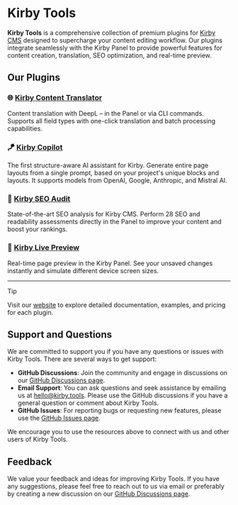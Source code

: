 # Kirby Tools

**Kirby Tools** is a comprehensive collection of premium plugins for [Kirby CMS](https://getkirby.com) designed to supercharge your content editing workflow. Our plugins integrate seamlessly with the Kirby Panel to provide powerful features for content creation, translation, SEO optimization, and real-time preview.

## Our Plugins

### 🌐 [Kirby Content Translator](https://kirby.tools/content-translator)

Content translation with DeepL – in the Panel or via CLI commands. Supports all field types with one-click translation and batch processing capabilities.

### 🪁 [Kirby Copilot](https://kirby.tools/copilot)

The first structure-aware AI assistant for Kirby. Generate entire page layouts from a single prompt, based on your project's unique blocks and layouts. It supports models from OpenAI, Google, Anthropic, and Mistral AI.

### 🏃 [Kirby SEO Audit](https://kirby.tools/seo-audit)

State-of-the-art SEO analysis for Kirby CMS. Perform 28 SEO and readability assessments directly in the Panel to improve your content and boost your rankings.

### 🪩 [Kirby Live Preview](https://kirby.tools/live-preview)

Real-time page preview in the Kirby Panel. See your unsaved changes instantly and simulate different device screen sizes.

---

> [!TIP]
> Visit our [website](https://kirby.tools) to explore detailed documentation, examples, and pricing for each plugin.

## Support and Questions

We are committed to support you if you have any questions or issues with Kirby Tools. There are several ways to get support:

- **GitHub Discussions**: Join the community and engage in discussions on our [GitHub Discussions page](https://github.com/kirby-tools/community/discussions).
- **Email Support**: You can ask questions and seek assistance by emailing us at [hello@kirby.tools](mailto:hello@kirby.tools). Please use the GitHub discussions if you have a general question or comment about Kirby Tools.
- **GitHub Issues**: For reporting bugs or requesting new features, please use the [GitHub Issues page](https://github.com/kirby-tools/community/issues).

We encourage you to use the resources above to connect with us and other users of Kirby Tools.

## Feedback

We value your feedback and ideas for improving Kirby Tools. If you have any suggestions, please feel free to reach out to us via email or preferably by creating a new discussion on our [GitHub Discussions page](https://github.com/kirby-tools/community/discussions).
